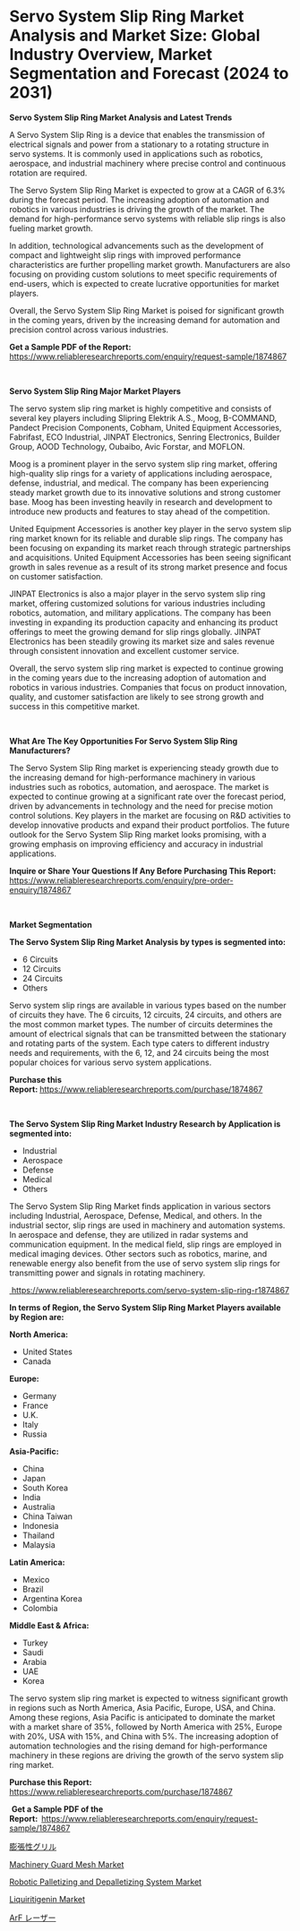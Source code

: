 <p><h1>Servo System Slip Ring Market Analysis and Market Size: Global Industry Overview, Market Segmentation and Forecast (2024 to 2031)</h1></p><p><strong>Servo System Slip Ring Market Analysis and Latest Trends</strong></p>
<p><p>A Servo System Slip Ring is a device that enables the transmission of electrical signals and power from a stationary to a rotating structure in servo systems. It is commonly used in applications such as robotics, aerospace, and industrial machinery where precise control and continuous rotation are required.</p><p>The Servo System Slip Ring Market is expected to grow at a CAGR of 6.3% during the forecast period. The increasing adoption of automation and robotics in various industries is driving the growth of the market. The demand for high-performance servo systems with reliable slip rings is also fueling market growth.</p><p>In addition, technological advancements such as the development of compact and lightweight slip rings with improved performance characteristics are further propelling market growth. Manufacturers are also focusing on providing custom solutions to meet specific requirements of end-users, which is expected to create lucrative opportunities for market players.</p><p>Overall, the Servo System Slip Ring Market is poised for significant growth in the coming years, driven by the increasing demand for automation and precision control across various industries.</p></p>
<p><strong>Get a Sample PDF of the Report:&nbsp;</strong> <a href="https://www.reliableresearchreports.com/enquiry/request-sample/1874867">https://www.reliableresearchreports.com/enquiry/request-sample/1874867</a></p>
<p>&nbsp;</p>
<p><strong>Servo System Slip Ring Major Market Players</strong></p>
<p><p>The servo system slip ring market is highly competitive and consists of several key players including Slipring Elektrik A.S., Moog, B-COMMAND, Pandect Precision Components, Cobham, United Equipment Accessories, Fabrifast, ECO Industrial, JINPAT Electronics, Senring Electronics, Builder Group, AOOD Technology, Oubaibo, Avic Forstar, and MOFLON.</p><p>Moog is a prominent player in the servo system slip ring market, offering high-quality slip rings for a variety of applications including aerospace, defense, industrial, and medical. The company has been experiencing steady market growth due to its innovative solutions and strong customer base. Moog has been investing heavily in research and development to introduce new products and features to stay ahead of the competition.</p><p>United Equipment Accessories is another key player in the servo system slip ring market known for its reliable and durable slip rings. The company has been focusing on expanding its market reach through strategic partnerships and acquisitions. United Equipment Accessories has been seeing significant growth in sales revenue as a result of its strong market presence and focus on customer satisfaction.</p><p>JINPAT Electronics is also a major player in the servo system slip ring market, offering customized solutions for various industries including robotics, automation, and military applications. The company has been investing in expanding its production capacity and enhancing its product offerings to meet the growing demand for slip rings globally. JINPAT Electronics has been steadily growing its market size and sales revenue through consistent innovation and excellent customer service. </p><p>Overall, the servo system slip ring market is expected to continue growing in the coming years due to the increasing adoption of automation and robotics in various industries. Companies that focus on product innovation, quality, and customer satisfaction are likely to see strong growth and success in this competitive market.</p></p>
<p>&nbsp;</p>
<p><strong>What Are The Key Opportunities For Servo System Slip Ring Manufacturers?</strong></p>
<p><p>The Servo System Slip Ring market is experiencing steady growth due to the increasing demand for high-performance machinery in various industries such as robotics, automation, and aerospace. The market is expected to continue growing at a significant rate over the forecast period, driven by advancements in technology and the need for precise motion control solutions. Key players in the market are focusing on R&D activities to develop innovative products and expand their product portfolios. The future outlook for the Servo System Slip Ring market looks promising, with a growing emphasis on improving efficiency and accuracy in industrial applications.</p></p>
<p><strong>Inquire or Share Your Questions If Any Before Purchasing This Report:</strong> <a href="https://www.reliableresearchreports.com/enquiry/pre-order-enquiry/1874867">https://www.reliableresearchreports.com/enquiry/pre-order-enquiry/1874867</a></p>
<p>&nbsp;</p>
<p><strong>Market Segmentation</strong></p>
<p><strong>The Servo System Slip Ring Market Analysis by types is segmented into:</strong></p>
<p><ul><li>6 Circuits</li><li>12 Circuits</li><li>24 Circuits</li><li>Others</li></ul></p>
<p><p>Servo system slip rings are available in various types based on the number of circuits they have. The 6 circuits, 12 circuits, 24 circuits, and others are the most common market types. The number of circuits determines the amount of electrical signals that can be transmitted between the stationary and rotating parts of the system. Each type caters to different industry needs and requirements, with the 6, 12, and 24 circuits being the most popular choices for various servo system applications.</p></p>
<p><strong>Purchase this Report:&nbsp;</strong><a href="https://www.reliableresearchreports.com/purchase/1874867">https://www.reliableresearchreports.com/purchase/1874867</a></p>
<p>&nbsp;</p>
<p><strong>The Servo System Slip Ring Market Industry Research by Application is segmented into:</strong></p>
<p><ul><li>Industrial</li><li>Aerospace</li><li>Defense</li><li>Medical</li><li>Others</li></ul></p>
<p><p>The Servo System Slip Ring Market finds application in various sectors including Industrial, Aerospace, Defense, Medical, and others. In the industrial sector, slip rings are used in machinery and automation systems. In aerospace and defense, they are utilized in radar systems and communication equipment. In the medical field, slip rings are employed in medical imaging devices. Other sectors such as robotics, marine, and renewable energy also benefit from the use of servo system slip rings for transmitting power and signals in rotating machinery.</p></p>
<p><a href="https://www.reliableresearchreports.com/servo-system-slip-ring-r1874867">&nbsp;https://www.reliableresearchreports.com/servo-system-slip-ring-r1874867</a></p>
<p><strong>In terms of Region, the Servo System Slip Ring Market Players available by Region are:</strong></p>
<p>
    <p> <strong> North America: </strong>
        <ul>
            <li>United States</li>
            <li>Canada</li>
        </ul>
        </p> 
    <p> <strong> Europe: </strong>
        <ul>
            <li>Germany</li>
            <li>France</li>
            <li>U.K.</li>
            <li>Italy</li>
            <li>Russia</li>
        </ul>
        </p> 
    <p> <strong> Asia-Pacific: </strong>
        <ul>
            <li>China</li>
            <li>Japan</li>
            <li>South Korea</li>
            <li>India</li>
            <li>Australia</li>
            <li>China Taiwan</li>
            <li>Indonesia</li>
            <li>Thailand</li>
            <li>Malaysia</li>
        </ul>
        </p> 
    <p> <strong> Latin America: </strong>
        <ul>
            <li>Mexico</li>
            <li>Brazil</li>
            <li>Argentina Korea</li>
            <li>Colombia</li>
        </ul>
        </p> 
    <p> <strong> Middle East & Africa: </strong>
        <ul>
            <li>Turkey</li>
            <li>Saudi</li>
            <li>Arabia</li>
            <li>UAE</li>
            <li>Korea</li>
        </ul>
    </p>
    </p>
<p><p>The servo system slip ring market is expected to witness significant growth in regions such as North America, Asia Pacific, Europe, USA, and China. Among these regions, Asia Pacific is anticipated to dominate the market with a market share of 35%, followed by North America with 25%, Europe with 20%, USA with 15%, and China with 5%. The increasing adoption of automation technologies and the rising demand for high-performance machinery in these regions are driving the growth of the servo system slip ring market.</p></p>
<p><strong>Purchase this Report: </strong><a href="https://www.reliableresearchreports.com/purchase/1874867">https://www.reliableresearchreports.com/purchase/1874867</a></p>
<p>&nbsp;<strong>Get a Sample PDF of the Report:&nbsp;&nbsp;</strong><a href="https://www.reliableresearchreports.com/enquiry/request-sample/1874867">https://www.reliableresearchreports.com/enquiry/request-sample/1874867</a></p>
<p><strong></strong></p>
<p><p><a href="https://github.com/mcbeesbxa270/Market-Research-Report-List-1/blob/main/829058143625.md">膨張性グリル</a></p><p><a href="https://github.com/dx0328/Market-Research-Report-List-2/blob/main/machinery-guard-mesh-market.md">Machinery Guard Mesh Market</a></p><p><a href="https://github.com/Glendatilghmankmgz0rbhwpy/Market-Research-Report-List-2/blob/main/robotic-palletizing-and-depalletizing-system-market.md">Robotic Palletizing and Depalletizing System Market</a></p><p><a href="https://issuu.com/reportprime-2/docs/liquiritigenin-market-size-2030.pptx">Liquiritigenin Market</a></p><p><a href="https://github.com/EmoryYundt1935/Market-Research-Report-List-1/blob/main/703881543626.md">ArF レーザー</a></p></p>